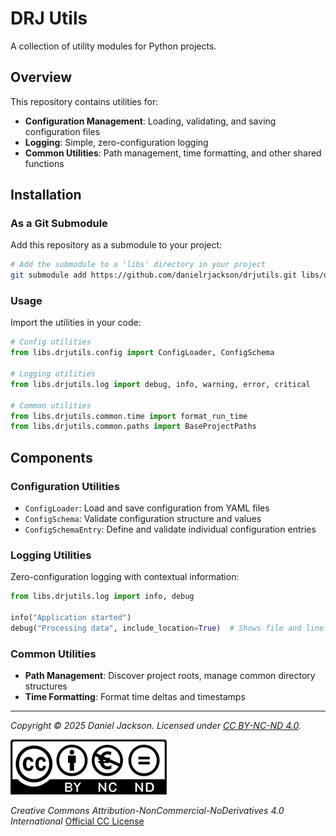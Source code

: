 # DRJ Utils

A collection of utility modules for Python projects.

## Overview

This repository contains utilities for:

- **Configuration Management**: Loading, validating, and saving configuration files
- **Logging**: Simple, zero-configuration logging
- **Common Utilities**: Path management, time formatting, and other shared functions

## Installation

### As a Git Submodule

Add this repository as a submodule to your project:

```bash
# Add the submodule to a 'libs' directory in your project
git submodule add https://github.com/danielrjackson/drjutils.git libs/drjutils
```

### Usage

Import the utilities in your code:

```python
# Config utilities
from libs.drjutils.config import ConfigLoader, ConfigSchema

# Logging utilities
from libs.drjutils.log import debug, info, warning, error, critical

# Common utilities
from libs.drjutils.common.time import format_run_time
from libs.drjutils.common.paths import BaseProjectPaths
```

## Components

### Configuration Utilities

- `ConfigLoader`: Load and save configuration from YAML files
- `ConfigSchema`: Validate configuration structure and values
- `ConfigSchemaEntry`: Define and validate individual configuration entries

### Logging Utilities

Zero-configuration logging with contextual information:

```python
from libs.drjutils.log import info, debug

info("Application started")
debug("Processing data", include_location=True)  # Shows file and line number
```

### Common Utilities

- **Path Management**: Discover project roots, manage common directory structures
- **Time Formatting**: Format time deltas and timestamps

---

*Copyright © 2025 Daniel Jackson. Licensed under [CC BY-NC-ND 4.0].*

![LicenseImage]

*Creative Commons Attribution-NonCommercial-NoDerivatives 4.0 International* [Official CC License]

[//]: # (Links)
[CC BY-NC-ND 4.0]:          LICENSE
[LicenseImage]:             docs/images/license.png
[Official CC License]:      https://creativecommons.org/licenses/by-nc-nd/4.0/